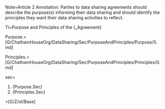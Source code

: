 Note=Article 2 Annotation: Parties to data sharing agreements should describe the purpose(s) informing their data sharing and should identify the principles they want their data sharing activities to reflect.

Ti=Purpose and Principles of the {_Agreement}

Purpose.=[G/ChathamHouseOrg/DataSharing/Sec/PurposeAndPrinciples/Purpose/0.md]

Principles.=[G/ChathamHouseOrg/DataSharing/Sec/PurposeAndPrinciples/Principles/0.md]

sec=<ol><li>{Purpose.Sec}<li>{Principles.Sec}</ol>

=[G/Z/ol/Base]
